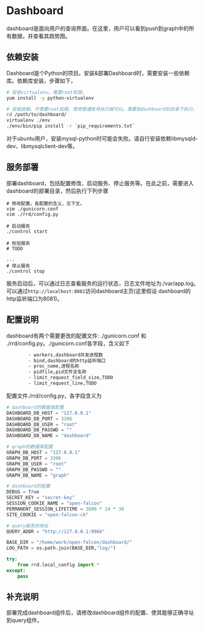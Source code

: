 # Dashboard
dashboard是面向用户的查询界面。在这里，用户可以看到push到graph中的所有数据，并查看其趋势图。

## 依赖安装

Dashboard是个Python的项目。安装&部署Dashboard时，需要安装一些依赖库。依赖库安装，步骤如下，

```bash
# 安装virtualenv。需要root权限。
yum install -y python-virtualenv

# 安装依赖。不需要root权限、使用普通账号执行就可以。需要到dashboard的目录下执行。
cd /path/to/dashboard/ 
virtualenv ./env
./env/bin/pip install -r `pip_requirements.txt`

```
对于ubuntu用户，安装mysql-python时可能会失败。请自行安装依赖libmysqld-dev、libmysqlclient-dev等。


## 服务部署

部署dashboard，包括配置修改、启动服务、停止服务等。在此之前，需要进入dashboard的部署目录，然后执行下列步骤

```
# 修改配置。各配置的含义，见下文。
vim ./gunicorn.conf
vim ./rrd/config.py

# 启动服务
./control start

# 校验服务
# TODO

...
# 停止服务
./control stop

```
服务启动后，可以通过日志查看服务的运行状态，日志文件地址为./var/app.log。可以通过```http://localhost:8081```访问dashboard主页(这里假设 dashboard的http监听端口为8081)。


## 配置说明
dashboard有两个需要更改的配置文件: ./gunicorn.conf 和 ./rrd/config.py。./gunicorn.conf各字段，含义如下

```bash
		- workers,dashboard并发进程数
		- bind,dashboard的http监听端口
		- proc_name,进程名称
		- pidfile,pid文件全名称
		- limit_request_field_size,TODO
		- limit_request_line,TODO
```

配置文件./rrd/config.py，各字段含义为

```python
# dashboard的数据库配置
DASHBOARD_DB_HOST = "127.0.0.1"
DASHBOARD_DB_PORT = 3306
DASHBOARD_DB_USER = "root"
DASHBOARD_DB_PASSWD = ""
DASHBOARD_DB_NAME = "dashboard"

# graph的数据库配置
GRAPH_DB_HOST = "127.0.0.1"
GRAPH_DB_PORT = 3306
GRAPH_DB_USER = "root"
GRAPH_DB_PASSWD = ""
GRAPH_DB_NAME = "graph"

# dashboard的配置
DEBUG = True
SECRET_KEY = "secret-key"
SESSION_COOKIE_NAME = "open-falcon"
PERMANENT_SESSION_LIFETIME = 3600 * 24 * 30
SITE_COOKIE = "open-falcon-ck"

# query服务的地址
QUERY_ADDR = "http://127.0.0.1:9966"

BASE_DIR = "/home/work/open-falcon/dashboard/"
LOG_PATH = os.path.join(BASE_DIR,"log/")

try:
    from rrd.local_config import *
except:
    pass
```
## 补充说明
部署完成dashboard组件后，请修改dashboard组件的配置、使其能够正确寻址到query组件。